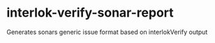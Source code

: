 # interlok-verify-sonar-report
Generates sonars generic issue format based on interlokVerify output
